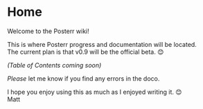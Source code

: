 # Home

Welcome to the Posterr wiki!

This is where Posterr progress and documentation will be located.  
The current plan is that v0.9 will be the official beta. 😊

_(Table of Contents coming soon)_

_Please_ let me know if you find any errors in the doco.

I hope you enjoy using this as much as I enjoyed writing it. 😊  
Matt
